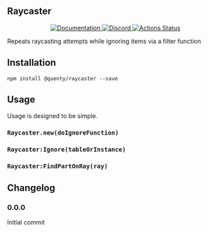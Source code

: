 ## Raycaster
<div align="center">
  <a href="http://quenty.github.io/api/">
    <img src="https://img.shields.io/badge/docs-website-green.svg" alt="Documentation" />
  </a>
  <a href="https://discord.gg/mhtGUS8">
    <img src="https://img.shields.io/badge/discord-nevermore-blue.svg" alt="Discord" />
  </a>
  <a href="https://github.com/Quenty/NevermoreEngine/actions">
    <img src="https://github.com/Quenty/NevermoreEngine/workflows/luacheck/badge.svg" alt="Actions Status" />
  </a>
</div>

Repeats raycasting attempts while ignoring items via a filter function

## Installation
```
npm install @quenty/raycaster --save
```

## Usage
Usage is designed to be simple.

### `Raycaster.new(doIgnoreFunction)`

### `Raycaster:Ignore(tableOrInstance)`

### `Raycaster:FindPartOnRay(ray)`


## Changelog

### 0.0.0
Initial commit
